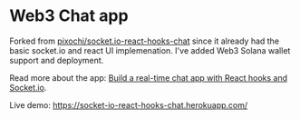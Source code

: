 # Web3 Chat app

Forked from [pixochi/socket.io-react-hooks-chat](https://github.com/pixochi/socket.io-react-hooks-chat) since it already had the basic socket.io and react UI implemenation. I've added Web3 Solana wallet support and deployment.

Read more about the app: [Build a real-time chat app with React hooks and Socket.io](https://medium.com/p/build-a-real-time-chat-app-with-react-hooks-and-socket-io-4859c9afecb0?source=email-63d38b10a2f2--writer.postDistributed&sk=033d9c474a542bd8640709295b842729).

Live demo: https://socket-io-react-hooks-chat.herokuapp.com/
